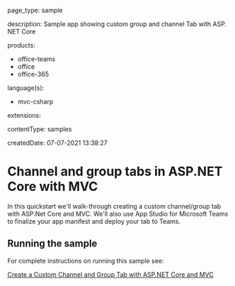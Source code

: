 
page_type: sample

description: Sample app showing custom group and channel Tab with ASP. NET Core

products:
- office-teams
- office
- office-365

language(s):
- mvc-csharp

extensions:

contentType: samples

createdDate: 07-07-2021 13:38:27

# Channel and group tabs in ASP.NET Core with MVC

In this quickstart we'll walk-through creating a custom channel/group tab with ASP.Net Core and MVC. We'll also use App Studio for Microsoft Teams to finalize your app manifest and deploy your tab to Teams.

## Running the sample

For complete instructions on running this sample see:

[Create a Custom Channel and Group Tab with ASP.NET Core and MVC](https://docs.microsoft.com/microsoftteams/platform/tabs/quickstarts/create-channel-group-tab-dotnet-core-mvc)
